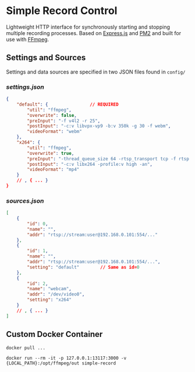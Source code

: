 # Simple Record Control
Lightweight HTTP interface for synchronously starting and stopping multiple recording processes. Based on [Express.js](https://expressjs.com/) and [PM2](http://pm2.keymetrics.io/) and built for use with [FFmpeg](https://ffmpeg.org/).

## Settings and Sources
Settings and data sources are specified in two JSON files found in `config/`

### *settings.json*
```json
{
    "default": {                // REQUIRED
        "util": "ffmpeg",
        "overwrite": false,
        "preInput": "-f v4l2 -r 25",
        "postInput": "-c:v libvpx-vp9 -b:v 350k -g 30 -f webm",
        "videoFormat": "webm"
    },
    "x264": {
        "util": "ffmpeg",
        "overwrite": true,
        "preInput": "-thread_queue_size 64 -rtsp_transport tcp -f rtsp -r 25",
        "postInput": "-c:v libx264 -profile:v high -an",
        "videoFormat": "mp4"
    }
    // , { ... }
}
```

### *sources.json*
```json
[
    {
        "id": 0,
        "name": "",
        "addr": "rtsp://stream:user@192.168.0.101:554/..."
    },
    {
        "id": 1,
        "name": "",
        "addr": "rtsp://stream:user@192.168.0.101:554/...",
        "setting": "default"        // Same as id=0
    },
    {
        "id": 2,
        "name": "webcam",
        "addr": "/dev/video0",
        "setting": "x264"
    }
    // , { ... }
]
```

## Custom Docker Container
```docker
docker pull ...

docker run --rm -it -p 127.0.0.1:13117:3000 -v {LOCAL_PATH}:/opt/ffmpeg/out simple-record
```